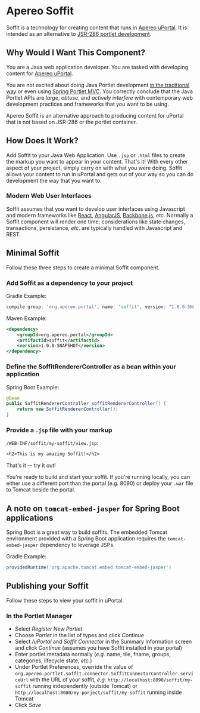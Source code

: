 # Apereo Soffit

Soffit is a technology for creating content that runs in [Apereo uPortal](https://www.apereo.org/projects/uportal).  It is intended as an alternative to [JSR-286 portlet development](https://jcp.org/en/jsr/detail?id=286).

## Why Would I Want This Component?

You are a Java web application developer.  You are tasked with developing content for [Apereo uPortal](https://www.apereo.org/projects/uportal).

You are not excited about doing Java Portlet development [in the traditional way](http://www.theserverside.com/tutorial/JSR-286-development-tutorial-An-introduction-to-portlet-programming) or even using [Spring Portlet MVC](http://docs.spring.io/autorepo/docs/spring/3.2.x/spring-framework-reference/html/portlet.html).  You correctly conclude that the Java Portlet APIs are _large_, _obtuse_, and _actively interfere_ with contemporary web development practices and frameworks that you want to be using.

Apereo Soffit is an alternative approach to producing content for uPortal that is not based on JSR-286 or the portlet container.

## How Does It Work?

Add Soffit to your Java Web Application.  Use `.jsp` or `.html` files to create the markup you want to appear in your content.  That's it!  With every other aspect of your project, simply carry on with what you were doing.  Soffit allows your content to run in uPortal and gets out of your way so you can do development the way that you want to.

### Modern Web User Interfaces

Soffit assumes that you want to develop user interfaces using Javascript and modern frameworks like [React](https://facebook.github.io/react/), [AngularJS](https://angularjs.org/), [Backbone.js](http://backbonejs.org/), _etc_.  Normally a Soffit component will render one time;  considerations like state changes, transactions, persistance, _etc_. are typically handled with Javascript and REST.

## Minimal Soffit

Follow these three steps to create a minimal Soffit component.

### Add Soffit as a dependency to your project

Gradle Example:

``` gradle
compile group: 'org.apereo.portal', name: 'soffit', version: "1.0.0-SNAPSHOT"
```

Maven Example:

``` xml
<dependency>
    <groupId>org.apereo.portal</groupId>
    <artifactId>soffit</artifactId>
    <version>1.0.0-SNAPSHOT</version>
</dependency>
```

### Define the SoffitRendererController as a bean within your application

Spring Boot Example:

``` java
@Bean
public SoffitRendererController soffitRendererController() {
    return new SoffitRendererController();
}
```

### Provide a `.jsp` file with your markup

`/WEB-INF/soffit/my-soffit/view.jsp`:

``` jsp
<h2>This is my amazing Soffit!</h2>
```

That's it -- try it out!

You're ready to build and start your soffit.  If you're running locally, you can either use a different port than the portal (e.g. 8090) or deploy your `.war` file to Tomcat beside the portal.

## A note on `tomcat-embed-jasper` for Spring Boot applications

Spring Boot is a great way to build soffits.  The embedded Tomcat environment provided with a Spring Boot application requires the `tomcat-embed-jasper` dependency to leverage JSPs.

Gradle Example:

``` gradle
providedRuntime('org.apache.tomcat.embed:tomcat-embed-jasper')
```

## Publishing your Soffit

Follow these steps to view your soffit in uPortal.

### In the Portlet Manager

* Select _Register New Portlet_
* Choose _Portlet_ in the list of types and click _Continue_
* Select _/uPortal_ and _Soffit Connector_ in the Summary Information screen and click _Continue_ (assumes you have Soffit installed in your portal)
* Enter portlet metadata normally (_e.g._ name, tile, fname, groups, categories, lifecycle state, _etc._)
* Under Portlet Preferences, override the value of `org.apereo.portlet.soffit.connector.SoffitConnectorController.serviceUrl` with the URL of your soffit, _e.g._ `http://localhost:8090/soffit/my-soffit` running independently (outside Tomcat) or `http://localhost:8080/my-porject/soffit/my-soffit` running inside Tomcat
* Click _Save_
